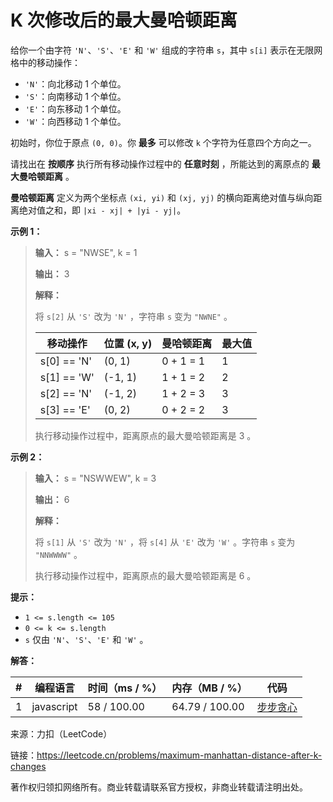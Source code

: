 # K 次修改后的最大曼哈顿距离

给你一个由字符 `'N'`、`'S'`、`'E'` 和 `'W'` 组成的字符串 `s`，其中 `s[i]` 表示在无限网格中的移动操作：

- `'N'`：向北移动 1 个单位。
- `'S'`：向南移动 1 个单位。
- `'E'`：向东移动 1 个单位。
- `'W'`：向西移动 1 个单位。

初始时，你位于原点 `(0, 0)`。你 **最多** 可以修改 `k` 个字符为任意四个方向之一。

请找出在 **按顺序** 执行所有移动操作过程中的 **任意时刻** ，所能达到的离原点的 **最大曼哈顿距离** 。

**曼哈顿距离** 定义为两个坐标点 `(xi, yi)` 和 `(xj, yj)` 的横向距离绝对值与纵向距离绝对值之和，即 `|xi - xj| + |yi - yj|`。

**示例 1：**

> **输入：** s = "NWSE", k = 1
> 
> **输出：** 3
> 
> **解释：**
> 
> 将 `s[2]` 从 `'S'` 改为 `'N'` ，字符串 `s` 变为 `"NWNE"` 。
> 
> **移动操作**|**位置 (x, y)**|**曼哈顿距离**|**最大值**
> -----------|--------------|-------------|--------
> s[0] == 'N'|(0, 1)|0 + 1 = 1|1
> s[1] == 'W'|(-1, 1)|1 + 1 = 2|2
> s[2] == 'N'|(-1, 2)|1 + 2 = 3|3
> s[3] == 'E'|(0, 2)|0 + 2 = 2|3
> 
> 执行移动操作过程中，距离原点的最大曼哈顿距离是 3 。

**示例 2：**

> **输入：** s = "NSWWEW", k = 3
> 
> **输出：** 6
> 
> **解释：**
> 
> 将 `s[1]` 从 `'S'` 改为 `'N'` ，将 `s[4]` 从 `'E'` 改为 `'W'` 。字符串 `s` 变为 `"NNWWWW"` 。
> 
> 执行移动操作过程中，距离原点的最大曼哈顿距离是 6 。

**提示：**

- `1 <= s.length <= 105`
- `0 <= k <= s.length`
- `s` 仅由 `'N'`、`'S'`、`'E'` 和 `'W'` 。

**解答：**

**#**|**编程语言**|**时间（ms / %）**|**内存（MB / %）**|**代码**
------|----------|-----------------|----------------|--------
1|javascript|58 / 100.00|64.79 / 100.00|[步步贪心](./javascript/ac_v1.js)

来源：力扣（LeetCode）

链接：https://leetcode.cn/problems/maximum-manhattan-distance-after-k-changes

著作权归领扣网络所有。商业转载请联系官方授权，非商业转载请注明出处。
